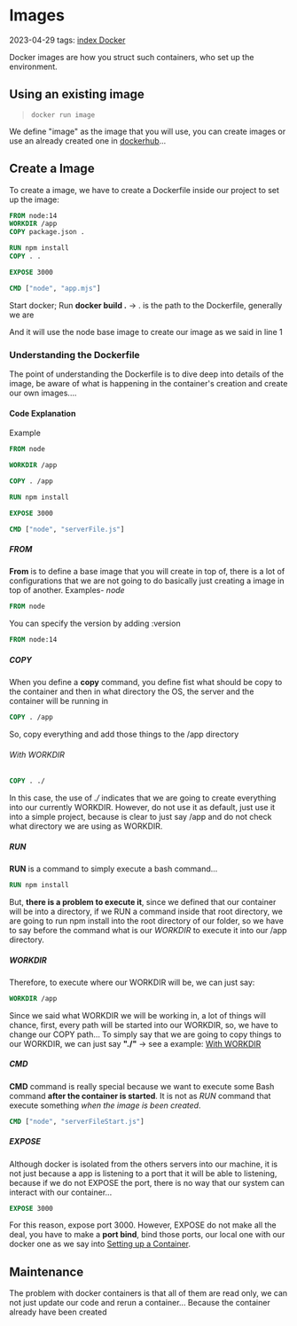 # Images
2023-04-29
tags: [index Docker](index%20Docker.md)

Docker images are how you struct such containers, who set up the environment.

## Using an existing image 

> `docker run image` 

We define "image" as the image that you will use, you can create images or use an already created one in [dockerhub](https://hub.docker.com/)...

## Create a Image

To create a image, we have to create a Dockerfile inside our project to set up the image:

 ~~~Dockerfile
 FROM node:14
 WORKDIR /app
 COPY package.json .

 RUN npm install
 COPY . .
 
 EXPOSE 3000
 
 CMD ["node", "app.mjs"]
 ~~~

Start docker;
Run **docker build .** -> . is the path to the Dockerfile, generally we are 

And it will use the node base image to create our image as we said in line 1

### Understanding the Dockerfile

The point of understanding the Dockerfile is to dive deep into details of the image, be aware of what is happening in the container's creation and create our own images....

#### Code Explanation

Example

~~~Dockerfile
FROM node

WORKDIR /app

COPY . /app

RUN npm install

EXPOSE 3000

CMD ["node", "serverFile.js"]
~~~

##### FROM

**From** is to define a base image that you will create in top of, there is a lot of configurations that we are not going to do basically just creating a image in top of another. Examples- *node*

~~~Dockerfile
FROM node
~~~

You can specify the version by adding :version

~~~Dockerfile
FROM node:14
~~~

##### COPY

When you define a **copy** command, you define fist what should be copy to the container and then in what directory the OS, the server and the container will be running in

~~~Dockerfile
COPY . /app
~~~


So, copy everything and add those things to the /app directory

###### With WORKDIR

~~~Dockerfile
COPY . ./
~~~

In this case, the use of *./* indicates that we are going to create everything into our currently WORKDIR. However, do not use it as default, just use it into a simple project, because is clear to just say /app and do not check what directory we are using as WORKDIR.

##### RUN

**RUN** is a command to simply execute a bash command...

~~~Dockerfile
RUN npm install
~~~

But, **there is a problem to execute it**, since we defined that our container will be into a directory, if we RUN a command inside that root directory, we are going to run npm install into the root directory of our folder, so we have to say before the command what is our *WORKDIR*  to execute it into our /app directory.

##### WORKDIR

Therefore, to execute where our WORKDIR will be, we can just say:

~~~Dockerfile
WORKDIR /app
~~~

Since we said what WORKDIR we will be working in, a lot of things will chance, first, every path will be started into our WORKDIR, so, we have to change our COPY path... To simply say that we are going to copy things to our WORKDIR, we can just say **"./"**  -> see a example: [With WORKDIR](Images.md#With%20WORKDIR)

##### CMD

**CMD** command is really special because we want to execute some Bash command **after the container is started**. It is not as *RUN* command that execute something *when the image is been created*.

~~~Dockerfile
CMD ["node", "serverFileStart.js"]
~~~

##### EXPOSE

Although docker is isolated from the others servers into our machine, it is not just because a app is listening to a port that it will be able to listening, because if we do not EXPOSE the port, there is no way that our system can interact with our container...

~~~Dockerfile
EXPOSE 3000
~~~

For this reason, expose port 3000. However, EXPOSE do not make all the deal, you have to make a **port bind**, bind those ports, our local one with our docker one as we say into [Setting up a Container](Containers.md#Setting%20up%20a%20Container).

## Maintenance 

The problem with docker containers is that all of them are read only, we can not just update our code and rerun a container... Because the container already have been created
